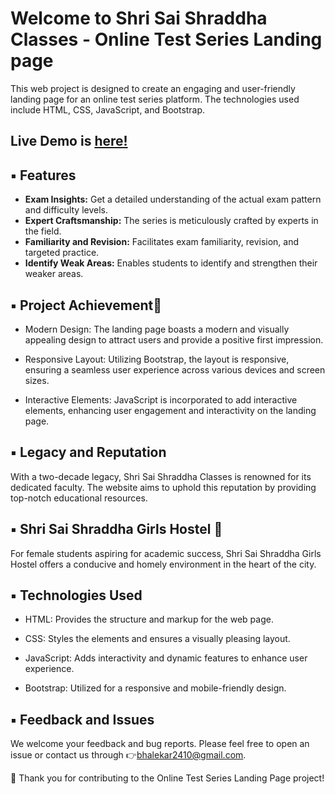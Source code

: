 # Welcome to Shri Sai Shraddha Classes - Online Test Series Landing page

This web project is designed to
create an engaging and user-friendly landing page for an online test series platform. The technologies used include HTML, CSS, JavaScript, and Bootstrap.

## Live Demo is  [here!](https://bhalekar2410.github.io/ShriSaiShraddhaClasses/)

## ▪️ Features

- **Exam Insights:** Get a detailed understanding of the actual exam pattern and difficulty levels.
- **Expert Craftsmanship:** The series is meticulously crafted by experts in the field.
- **Familiarity and Revision:** Facilitates exam familiarity, revision, and targeted practice.
- **Identify Weak Areas:** Enables students to identify and strengthen their weaker areas.

## ▪️ Project Achievement🎯

- Modern Design: The landing page boasts a modern and visually appealing design to attract users and provide a positive first impression.

- Responsive Layout: Utilizing Bootstrap, the layout is responsive, ensuring a seamless user experience across various devices and screen sizes.

- Interactive Elements: JavaScript is incorporated to add interactive elements, enhancing user engagement and interactivity on the landing page.

## ▪️ Legacy and Reputation

With a two-decade legacy, Shri Sai Shraddha Classes is renowned for its dedicated faculty. The website aims to uphold this reputation by providing top-notch educational resources.

## ▪️ Shri Sai Shraddha Girls Hostel 🏢

For female students aspiring for academic success, Shri Sai Shraddha Girls Hostel offers a conducive and homely environment in the heart of the city.

## ▪️ Technologies Used

- HTML: Provides the structure and markup for the web page.

- CSS: Styles the elements and ensures a visually pleasing layout.

- JavaScript: Adds interactivity and dynamic features to enhance user experience.

- Bootstrap: Utilized for a responsive and mobile-friendly design.

## ▪️ Feedback and Issues

We welcome your feedback and bug reports. Please feel free to open an issue or contact us through 👉bhalekar2410@gmail.com.

🙏 Thank you for contributing to the Online Test Series Landing Page project!
